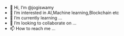 - 👋 Hi, I’m @jogiswamy
- 👀 I’m interested in AI,Machine learning,Blockchain etc
- 🌱 I’m currently learning ...
- 💞️ I’m looking to collaborate on ...
- 📫 How to reach me ...

<!---
jogiswamy/jogiswamy is a ✨ special ✨ repository because its `README.md` (this file) appears on your GitHub profile.
You can click the Preview link to take a look at your changes.
--->
